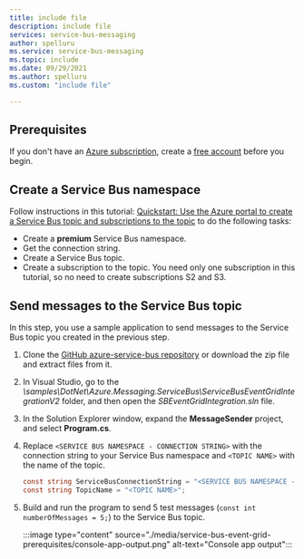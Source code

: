 ```yaml
---
title: include file
description: include file
services: service-bus-messaging
author: spelluru
ms.service: service-bus-messaging
ms.topic: include
ms.date: 09/29/2021
ms.author: spelluru
ms.custom: "include file"

---
```


## Prerequisites
If you don't have an [Azure subscription](../../guides/developer/azure-developer-guide.md#understanding-accounts-subscriptions-and-billing), create a [free account](https://azure.microsoft.com/free/?ref=microsoft.com&utm_source=microsoft.com&utm_medium=docs&utm_campaign=visualstudio) before you begin.

## Create a Service Bus namespace
Follow instructions in this tutorial: [Quickstart: Use the Azure portal to create a Service Bus topic and subscriptions to the topic](../service-bus-quickstart-topics-subscriptions-portal.md) to do the following tasks:

- Create a **premium** Service Bus namespace. 
- Get the connection string. 
- Create a Service Bus topic.
- Create a subscription to the topic. You need only one subscription in this tutorial, so no need to create subscriptions S2 and S3. 

## Send messages to the Service Bus topic
In this step, you use a sample application to send messages to the Service Bus topic you created in the previous step. 

1. Clone the [GitHub azure-service-bus repository](https://github.com/Azure/azure-service-bus/) or download the zip file and extract files from it. 
2. In Visual Studio, go to the *\samples\DotNet\Azure.Messaging.ServiceBus\ServiceBusEventGridIntegrationV2* folder, and then open the *SBEventGridIntegration.sln* file.
3. In the Solution Explorer window, expand the **MessageSender** project, and select **Program.cs**.
4. Replace `<SERVICE BUS NAMESPACE - CONNECTION STRING>` with the connection string to your Service Bus namespace and `<TOPIC NAME>` with the name of the topic. 

    ```csharp
    const string ServiceBusConnectionString = "<SERVICE BUS NAMESPACE - CONNECTION STRING>";
    const string TopicName = "<TOPIC NAME>";
    ```
5. Build and run the program to send 5 test messages (`const int numberOfMessages = 5;`) to the Service Bus topic. 

    :::image type="content" source="./media/service-bus-event-grid-prerequisites/console-app-output.png" alt-text="Console app output":::

